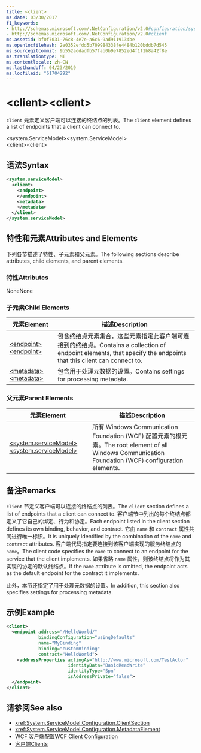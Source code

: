 ```yaml
---
title: <client>
ms.date: 03/30/2017
f1_keywords:
- http://schemas.microsoft.com/.NetConfiguration/v2.0#configuration/system.ServiceModel/client
- http://schemas.microsoft.com/.NetConfiguration/v2.0#client
ms.assetid: bf0f7031-76c8-4e7e-a6c6-9ad9119134be
ms.openlocfilehash: 2e0352efdd5b709984338fe4484b120bddb7d545
ms.sourcegitcommit: 9b552addadfb57fab0b9e7852ed4f1f1b8a42f8e
ms.translationtype: MT
ms.contentlocale: zh-CN
ms.lasthandoff: 04/23/2019
ms.locfileid: "61704292"
---
```

# <a name="client"></a><span data-ttu-id="239a6-101">\<client></span><span class="sxs-lookup"><span data-stu-id="239a6-101">\<client></span></span>
<span data-ttu-id="239a6-102">`client` 元素定义客户端可以连接的终结点的列表。</span><span class="sxs-lookup"><span data-stu-id="239a6-102">The `client` element defines a list of endpoints that a client can connect to.</span></span>  
  
 <span data-ttu-id="239a6-103">\<system.ServiceModel></span><span class="sxs-lookup"><span data-stu-id="239a6-103">\<system.ServiceModel></span></span>  
<span data-ttu-id="239a6-104">\<client></span><span class="sxs-lookup"><span data-stu-id="239a6-104">\<client></span></span>  
  
## <a name="syntax"></a><span data-ttu-id="239a6-105">语法</span><span class="sxs-lookup"><span data-stu-id="239a6-105">Syntax</span></span>  
  
```xml  
<system.serviceModel>
  <client>
    <endpoint>
    </endpoint>
    <metadata>
    </metadata>
  </client>
</system.serviceModel>
```  
  
## <a name="attributes-and-elements"></a><span data-ttu-id="239a6-106">特性和元素</span><span class="sxs-lookup"><span data-stu-id="239a6-106">Attributes and Elements</span></span>  
 <span data-ttu-id="239a6-107">下列各节描述了特性、子元素和父元素。</span><span class="sxs-lookup"><span data-stu-id="239a6-107">The following sections describe attributes, child elements, and parent elements.</span></span>  
  
### <a name="attributes"></a><span data-ttu-id="239a6-108">特性</span><span class="sxs-lookup"><span data-stu-id="239a6-108">Attributes</span></span>  
 <span data-ttu-id="239a6-109">None</span><span class="sxs-lookup"><span data-stu-id="239a6-109">None</span></span>  
  
### <a name="child-elements"></a><span data-ttu-id="239a6-110">子元素</span><span class="sxs-lookup"><span data-stu-id="239a6-110">Child Elements</span></span>  
  
|<span data-ttu-id="239a6-111">元素</span><span class="sxs-lookup"><span data-stu-id="239a6-111">Element</span></span>|<span data-ttu-id="239a6-112">描述</span><span class="sxs-lookup"><span data-stu-id="239a6-112">Description</span></span>|  
|-------------|-----------------|  
|[<span data-ttu-id="239a6-113">\<endpoint></span><span class="sxs-lookup"><span data-stu-id="239a6-113">\<endpoint></span></span>](../../../../../docs/framework/configure-apps/file-schema/wcf/endpoint-of-client.md)|<span data-ttu-id="239a6-114">包含终结点元素集合，这些元素指定此客户端可连接到的终结点。</span><span class="sxs-lookup"><span data-stu-id="239a6-114">Contains a collection of endpoint elements, that specify the endpoints that this client can connect to.</span></span>|  
|[<span data-ttu-id="239a6-115">\<metadata></span><span class="sxs-lookup"><span data-stu-id="239a6-115">\<metadata></span></span>](../../../../../docs/framework/configure-apps/file-schema/wcf/metadata.md)|<span data-ttu-id="239a6-116">包含用于处理元数据的设置。</span><span class="sxs-lookup"><span data-stu-id="239a6-116">Contains settings for processing metadata.</span></span>|  
  
### <a name="parent-elements"></a><span data-ttu-id="239a6-117">父元素</span><span class="sxs-lookup"><span data-stu-id="239a6-117">Parent Elements</span></span>  
  
|<span data-ttu-id="239a6-118">元素</span><span class="sxs-lookup"><span data-stu-id="239a6-118">Element</span></span>|<span data-ttu-id="239a6-119">描述</span><span class="sxs-lookup"><span data-stu-id="239a6-119">Description</span></span>|  
|-------------|-----------------|  
|[<span data-ttu-id="239a6-120">\<system.serviceModel></span><span class="sxs-lookup"><span data-stu-id="239a6-120">\<system.serviceModel></span></span>](../../../../../docs/framework/configure-apps/file-schema/wcf/system-servicemodel.md)|<span data-ttu-id="239a6-121">所有 Windows Communication Foundation (WCF) 配置元素的根元素。</span><span class="sxs-lookup"><span data-stu-id="239a6-121">The root element of all Windows Communication Foundation (WCF) configuration elements.</span></span>|  
  
## <a name="remarks"></a><span data-ttu-id="239a6-122">备注</span><span class="sxs-lookup"><span data-stu-id="239a6-122">Remarks</span></span>  
 <span data-ttu-id="239a6-123">`client` 节定义客户端可以连接的终结点的列表。</span><span class="sxs-lookup"><span data-stu-id="239a6-123">The `client` section defines a list of endpoints that a client can connect to.</span></span> <span data-ttu-id="239a6-124">客户端节中列出的每个终结点都定义了它自己的绑定、行为和协定。</span><span class="sxs-lookup"><span data-stu-id="239a6-124">Each endpoint listed in the client section defines its own binding, behavior, and contract.</span></span> <span data-ttu-id="239a6-125">它由 `name` 和 `contract` 属性共同进行唯一标识。</span><span class="sxs-lookup"><span data-stu-id="239a6-125">It is uniquely identified by the combination of the `name` and `contract` attributes.</span></span> <span data-ttu-id="239a6-126">客户端代码指定要连接到该客户端实现的服务终结点的 `name`。</span><span class="sxs-lookup"><span data-stu-id="239a6-126">The client code specifies the `name` to connect to an endpoint for the service that the client implements.</span></span> <span data-ttu-id="239a6-127">如果省略 `name` 属性，则该终结点将作为其实现的协定的默认终结点。</span><span class="sxs-lookup"><span data-stu-id="239a6-127">If the `name` attribute is omitted, the endpoint acts as the default endpoint for the contract it implements.</span></span>  
  
 <span data-ttu-id="239a6-128">此外，本节还指定了用于处理元数据的设置。</span><span class="sxs-lookup"><span data-stu-id="239a6-128">In addition, this section also specifies settings for processing metadata.</span></span>  
  
## <a name="example"></a><span data-ttu-id="239a6-129">示例</span><span class="sxs-lookup"><span data-stu-id="239a6-129">Example</span></span>  
  
```xml  
<client>
  <endpoint address="/HelloWorld/"
            bindingConfiguration="usingDefaults"
            name="MyBinding"
            binding="customBinding"
            contract="HelloWorld">
    <addressProperties actingAs="http://www.microsoft.com/TestActor"
                       identityData="BasicReadWrite"
                       identityType="Spn"
                       isAddressPrivate="false">
  </endpoint>
</client>
```  
  
## <a name="see-also"></a><span data-ttu-id="239a6-130">请参阅</span><span class="sxs-lookup"><span data-stu-id="239a6-130">See also</span></span>

- <xref:System.ServiceModel.Configuration.ClientSection>
- <xref:System.ServiceModel.Configuration.MetadataElement>
- [<span data-ttu-id="239a6-131">WCF 客户端配置</span><span class="sxs-lookup"><span data-stu-id="239a6-131">WCF Client Configuration</span></span>](../../../../../docs/framework/wcf/feature-details/client-configuration.md)
- [<span data-ttu-id="239a6-132">客户端</span><span class="sxs-lookup"><span data-stu-id="239a6-132">Clients</span></span>](../../../../../docs/framework/wcf/feature-details/clients.md)
